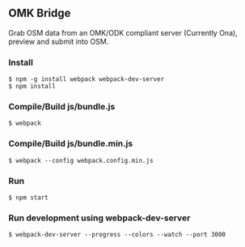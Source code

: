 ## OMK Bridge

Grab OSM data from an OMK/ODK compliant server (Currently Ona), preview and submit into OSM.

### Install

    $ npm -g install webpack webpack-dev-server
    $ npm install


### Compile/Build js/bundle.js

    $ webpack

### Compile/Build js/bundle.min.js
    $ webpack --config webpack.config.min.js

### Run

    $ npm start

### Run development using webpack-dev-server

    $ webpack-dev-server --progress --colors --watch --port 3000

